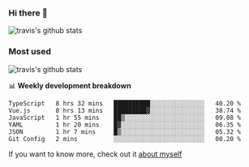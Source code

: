 ### Hi there 👋

<!--
**HondryTravis/HondryTravis** is a ✨ _special_ ✨ repository because its `README.md` (this file) appears on your GitHub profile.

Here are some ideas to get you started:

- 🔭 I’m currently working on ...
- 🌱 I’m currently learning ...
- 👯 I’m looking to collaborate on ...
- 🤔 I’m looking for help with ...
- 💬 Ask me about ...
- 📫 How to reach me: ...
- 😄 Pronouns: ...
- ⚡ Fun fact: ...
-->

![travis's github stats](https://github-readme-stats.vercel.app/api?username=HondryTravis&hide=stars)
### Most used
![travis's github stats](https://github-readme-stats.anuraghazra1.vercel.app/api/top-langs/?username=HondryTravis&layout=compact&hide_title=true)

📊 **Weekly development breakdown**

<!--START_SECTION:waka-->

```text
TypeScript   8 hrs 32 mins   ██████████░░░░░░░░░░░░░░░   40.20 %
Vue.js       8 hrs 13 mins   █████████▓░░░░░░░░░░░░░░░   38.74 %
JavaScript   1 hr 55 mins    ██▒░░░░░░░░░░░░░░░░░░░░░░   09.08 %
YAML         1 hr 20 mins    █▓░░░░░░░░░░░░░░░░░░░░░░░   06.35 %
JSON         1 hr 7 mins     █▒░░░░░░░░░░░░░░░░░░░░░░░   05.32 %
Git Config   2 mins          ░░░░░░░░░░░░░░░░░░░░░░░░░   00.20 %
```

<!--END_SECTION:waka-->

If you want to know more, check out it [about myself](https://hondrytravis.github.io/)
